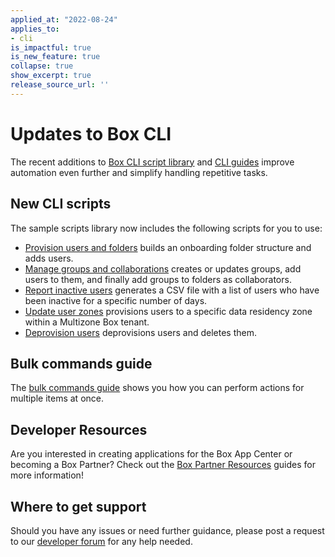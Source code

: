 ```yaml
---
applied_at: "2022-08-24"
applies_to: 
- cli
is_impactful: true
is_new_feature: true
collapse: true
show_excerpt: true
release_source_url: ''
---
```


# Updates to Box CLI

The recent additions to [Box CLI script library][1] and [CLI guides][2]
improve automation even further and simplify handling repetitive tasks.

<!-- more -->

## New CLI scripts

The sample scripts library now includes the following scripts for you to use:

* [Provision users and folders][3] builds an
onboarding folder structure and adds users.
* [Manage groups and collaborations][4] creates or updates groups, add users to them, and finally add groups to folders as collaborators.
* [Report inactive users][5] generates a CSV file with a list of users who have been inactive for a specific number of days.
* [Update user zones][6] provisions users to a specific 
data residency zone within a Multizone Box tenant.
* [Deprovision users][7] deprovisions users and deletes them.

## Bulk commands guide

The [bulk commands guide][8] shows you how you can perform actions for multiple items at once.

## Developer Resources

Are you interested in creating applications for the Box App Center or becoming a Box Partner? Check out the
[Box Partner Resources][9] guides for more information!

## Where to get support

Should you have any issues or need further guidance, please post a request to
our [developer forum][10] for any help needed.

[1]: g://cli/scripts
[2]: g://cli/cli-docs
[3]: g://cli/scripts/provision-users-folders
[4]: g://cli/scripts/manage-groups-collaborations
[5]: g://cli/scripts/report-inactive-users
[6]: g://cli/scripts/user-zones-mass-update
[7]: g://cli/scripts/deprovision-users
[8]: g://cli/cli-docs/bulk-commands
[9]: https://support.box.com/hc/en-us/sections/360009473734-Box-Partner-Resources
[10]: https://support.box.com/hc/en-us/community/topics/360001932973-Platform-and-Developer-Forum
